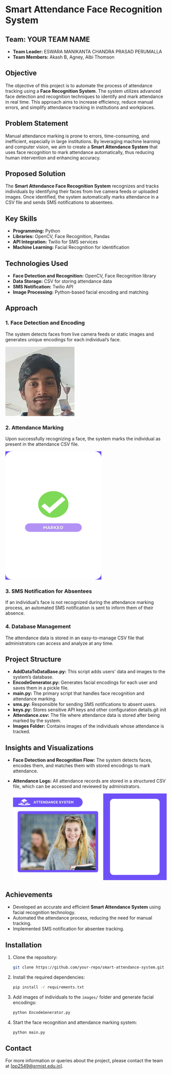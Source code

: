 # Smart Attendance Face Recognition System

## Team: YOUR TEAM NAME
- **Team Leader:** ESWARA MANIKANTA CHANDRA PRASAD PERUMALLA
- **Team Members:** Akash B, Agney, Albi Thomson

## Objective
The objective of this project is to automate the process of attendance tracking using a **Face Recognition System**. The system utilizes advanced face detection and recognition techniques to identify and mark attendance in real time. This approach aims to increase efficiency, reduce manual errors, and simplify attendance tracking in institutions and workplaces.

## Problem Statement
Manual attendance marking is prone to errors, time-consuming, and inefficient, especially in large institutions. By leveraging machine learning and computer vision, we aim to create a **Smart Attendance System** that uses face recognition to mark attendance automatically, thus reducing human intervention and enhancing accuracy.

## Proposed Solution
The **Smart Attendance Face Recognition System** recognizes and tracks individuals by identifying their faces from live camera feeds or uploaded images. Once identified, the system automatically marks attendance in a CSV file and sends SMS notifications to absentees.

## Key Skills
- **Programming:** Python
- **Libraries:** OpenCV, Face Recognition, Pandas
- **API Integration:** Twilio for SMS services
- **Machine Learning:** Facial Recognition for identification

## Technologies Used
- **Face Detection and Recognition:** OpenCV, Face Recognition library
- **Data Storage:** CSV for storing attendance data
- **SMS Notification:** Twilio API
- **Image Processing:** Python-based facial encoding and matching

## Approach

### 1. Face Detection and Encoding
The system detects faces from live camera feeds or static images and generates unique encodings for each individual’s face.

![Face Detection](./images/RA2111003010745.jpg)

### 2. Attendance Marking
Upon successfully recognizing a face, the system marks the individual as present in the attendance CSV file.

<img src="./Resources/Modes/3.png" alt="Attendance Marking" width="300" height="400"/>

### 3. SMS Notification for Absentees
If an individual’s face is not recognized during the attendance marking process, an automated SMS notification is sent to inform them of their absence.


### 4. Database Management
The attendance data is stored in an easy-to-manage CSV file that administrators can access and analyze at any time.

## Project Structure

- **AddDataToDataBase.py:** This script adds users' data and images to the system’s database.
- **EncodeGenerator.py:** Generates facial encodings for each user and saves them in a pickle file.
- **main.py:** The primary script that handles face recognition and attendance marking.
- **sms.py:** Responsible for sending SMS notifications to absent users.
- **keys.py:** Stores sensitive API keys and other configuration details.git init
- **Attendance.csv:** The file where attendance data is stored after being marked by the system.
- **Images Folder:** Contains images of the individuals whose attendance is tracked.

## Insights and Visualizations

- **Face Detection and Recognition Flow:** The system detects faces, encodes them, and matches them with stored encodings to mark attendance.
  

- **Attendance Logs:** All attendance records are stored in a structured CSV file, which can be accessed and reviewed by administrators.
  
  ![Attendance Logs](./Resources/background.png)

## Achievements
- Developed an accurate and efficient **Smart Attendance System** using facial recognition technology.
- Automated the attendance process, reducing the need for manual tracking.
- Implemented SMS notification for absentee tracking.

## Installation

1. Clone the repository:
    ```bash
    git clone https://github.com/your-repo/smart-attendance-system.git
    ```

2. Install the required dependencies:
    ```bash
    pip install -r requirements.txt
    ```

3. Add images of individuals to the `images/` folder and generate facial encodings:
    ```bash
    python EncodeGenerator.py
    ```

4. Start the face recognition and attendance marking system:
    ```bash
    python main.py
    ```

## Contact
For more information or queries about the project, please contact the team at [pp2549@srmist.edu.in].
